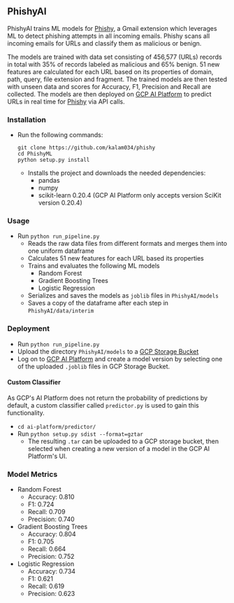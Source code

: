 ## PhishyAI

PhishyAI trains ML models for [Phishy](https://github.com/morch028/phishy), a Gmail extension which leverages ML to detect phishing attempts in all incoming emails. Phishy scans all incoming emails for URLs and classify them as malicious or benign.

The models are trained with data set consisting of 456,577 (URLs) records in total with 35% of records labeled as malicious and 65% benign. 51 new features are calculated for each URL based on its properties of domain, path, query, file extension and fragment. The trained models are then tested with unseen data and scores for Accuracy, F1, Precision and Recall are collected. The models are then deployed on [GCP AI Platform](https://cloud.google.com/ai-platform) to predict URLs in real time for [Phishy](https://github.com/morch028/phishy) via API calls. 

### Installation
* Run the following commands:
	```
	git clone https://github.com/kalam034/phishy
	cd PhishyML
	python setup.py install
	```
  * Installs the project and downloads the needed dependencies:
    * pandas
    * numpy
    * scikit-learn 0.20.4 (GCP AI Platform only accepts version SciKit version 0.20.4)

### Usage

* Run `python run_pipeline.py`
	 * Reads the raw data files from different formats and merges them into one uniform dataframe
	 * Calculates 51 new features for each URL based its properties
	 * Trains and evaluates the following ML models
	   * Random Forest 
	   * Gradient Boosting Trees
	   * Logistic Regression
	 * Serializes and saves the models as `joblib` files in `PhishyAI/models`
	 * Saves a copy of the dataframe after each step in `PhishyAI/data/interim`


### Deployment
* Run `python run_pipeline.py` 
* Upload the directory `PhishyAI/models` to a [GCP Storage Bucket](https://cloud.google.com/storage/docs/creating-buckets)
* Log on to [GCP AI Platform](https://cloud.google.com/ai-platform)  and create a model version by selecting one of the uploaded `.joblib` files in GCP Storage Bucket. 

#### Custom Classifier
 As GCP's AI Platform does not return the probability of predictions by default, a custom classifier called `predictor.py` is used to gain this functionality. 
  * `cd ai-platform/predictor/`
  * Run `python setup.py sdist --format=gztar` 
	  * The resulting `.tar` can be uploaded to a GCP storage bucket, then selected when creating a new version of a model in the GCP AI Platform's UI.

### Model Metrics
  * Random Forest 
    * Accuracy: 0.810
    * F1: 0.724
    * Recall: 0.709
    * Precision: 0.740
  * Gradient Boosting Trees
    * Accuracy: 0.804
    * F1: 0.705
    * Recall: 0.664
    * Precision: 0.752
  * Logistic Regression
    * Accuracy: 0.734
    * F1: 0.621
    * Recall: 0.619
    * Precision: 0.623
